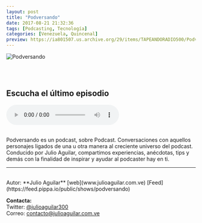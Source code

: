 ```yaml
---
layout: post
title: "Podversando"
date: 2017-08-21 21:32:36
tags: [Podcasting, Tecnología]
categories: [Venezuela, Quincenal]
preview: https://ia801507.us.archive.org/29/items/TAPEANDORADIO500/Podversando-up%20300-%20Trascendencia%20iRadio%20Show.jpg
---
```


![Podversando](https://ia801507.us.archive.org/29/items/TAPEANDORADIO500/Podversando-up%20500-%20Trascendencia%20iRadio%20Show.jpg)

<br/>
<br/>

## Escucha el último episodio

<!--reproductor-feed=https://feed.pippa.io/public/shows/podversando-->
<!--reproductor-start-->
<audio id="audio" preload="auto" controls="" src="http://feed.pippa.io/public/streams/5988f35f169e4a172309fd98/episodes/5991c9cfd313d7440335d9a4.mp3"></audio>
<!--reproductor-end-->

<br/>  
Podversando es un podcast, sobre Podcast. Conversaciones con aquellos personajes ligados de una u otra manera al creciente universo del podcast. Conducido por Julio Aguilar, compartimos experiencias, anécdotas, tips y demás con la finalidad de inspirar y ayudar al podcaster hay en ti.

_ _ _

<br>
Autor: **Julio Aguilar**  
[web](www.julioaguilar.com.ve)  
[Feed](https://feed.pippa.io/public/shows/podversando)  



**Contacta:**  
Twitter: [@julioaguilar300](https://twitter.com/julioaguilar300)  
Correo: [contacto@julioaguilar.com.ve](mailto:contacto@julioaguilar.com.ve)  

